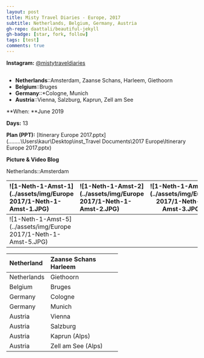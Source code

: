 ```yaml
---
layout: post
title: Misty Travel Diaries - Europe, 2017
subtitle: Netherlands, Belgium, Germany, Austria
gh-repo: daattali/beautiful-jekyll
gh-badge: [star, fork, follow]
tags: [test]
comments: true
---
```


**Instagram:** [@mistytraveldiaries](https://www.instagram.com/mistytraveldiaries/)

## 

* **Netherlands**::Amsterdam, Zaanse Schans, Harleem, Giethoorn<br />
* **Belgium**::Bruges<br />
* **Germany**::*Cologne, Munich<br />
* **Austria**::Vienna, Salzburg, Kaprun, Zell am See



**When: **June 2019

**Days:** 13

**Plan (PPT):** [Itinerary Europe 2017.pptx](..\..\..\..\Users\kaur\Desktop\inst\_Travel Documents\2017 Europe\Itinerary Europe 2017.pptx) 



**Picture & Video Blog**

Netherlands::Amsterdam

| ![1-Neth-1-Amst-1](../assets/img/Europe 2017/1-Neth-1-Amst-1.JPG) | ![1-Neth-1-Amst-2](../assets/img/Europe 2017/1-Neth-1-Amst-2.JPG) | ![1-Neth-1-Amst-3](../assets/img/Europe 2017/1-Neth-1-Amst-3.JPG) | ![1-Neth-1-Amst-4](../assets/img/Europe 2017/1-Neth-1-Amst-4.JPG) |
| :------ |:--- | ------- | ------- |
| ![1-Neth-1-Amst-5](../assets/img/Europe 2017/1-Neth-1-Amst-5.JPG) |                                                              |                                                              |                                                              |



| Netherland  | Zaanse Schans<br />Harleem |      |      |
| :---------- | :------------------------- | ---- | ---- |
| Netherlands | Giethoorn                  |      |      |
| Belgium     | Bruges                     |      |      |
| Germany     | Cologne                    |      |      |
| Germany     | Munich                     |      |      |
| Austria     | Vienna                     |      |      |
| Austria     | Salzburg                   |      |      |
| Austria     | Kaprun (Alps)              |      |      |
| Austria     | Zell am See (Alps)         |      |      |



